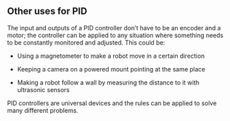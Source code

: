 ## Other uses for PID

The input and outputs of a PID controller don’t have to be an encoder and a motor; the controller can be applied to any situation where something needs to be constantly monitored and adjusted. This could be:
 
* Using a magnetometer to make a robot move in a certain direction

* Keeping a camera on a powered mount pointing at the same place

* Making a robot follow a wall by measuring the distance to it with ultrasonic sensors

PID controllers are universal devices and the rules can be applied to solve many different problems.
